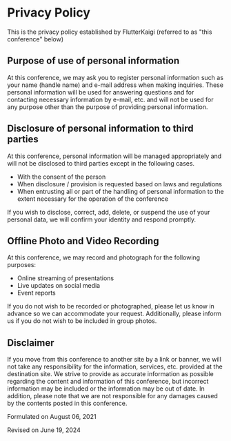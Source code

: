 # Privacy Policy

This is the privacy policy established by FlutterKaigi (referred to as "this conference" below)

## Purpose of use of personal information

At this conference, we may ask you to register personal information such as your name (handle name) and e-mail address when making inquiries. These personal information will be used for answering questions and for contacting necessary information by e-mail, etc. and will not be used for any purpose other than the purpose of providing personal information.

## Disclosure of personal information to third parties

At this conference, personal information will be managed appropriately and will not be disclosed to third parties except in the following cases.

- With the consent of the person
- When disclosure / provision is requested based on laws and regulations
- When entrusting all or part of the handling of personal information to the extent necessary for the operation of the conference

If you wish to disclose, correct, add, delete, or suspend the use of your personal data, we will confirm your identity and respond promptly.

## Offline Photo and Video Recording

At this conference, we may record and photograph for the following purposes:

- Online streaming of presentations
- Live updates on social media
- Event reports

If you do not wish to be recorded or photographed, please let us know in advance so we can accommodate your request. Additionally, please inform us if you do not wish to be included in group photos.

## Disclaimer

If you move from this conference to another site by a link or banner, we will not take any responsibility for the information, services, etc. provided at the destination site. We strive to provide as accurate information as possible regarding the content and information of this conference, but incorrect information may be included or the information may be out of date. In addition, please note that we are not responsible for any damages caused by the contents posted in this conference.

Formulated on August 06, 2021

Revised on June 19, 2024
